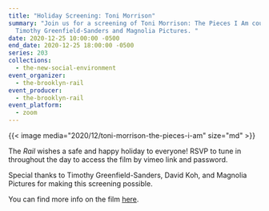 ```yaml
---
title: "Holiday Screening: Toni Morrison"
summary: "Join us for a screening of Toni Morrison: The Pieces I Am courtesy of
  Timothy Greenfield-Sanders and Magnolia Pictures. "
date: 2020-12-25 10:00:00 -0500
end_date: 2020-12-25 18:00:00 -0500
series: 203
collections:
  - the-new-social-environment
event_organizer:
  - the-brooklyn-rail
event_producer:
  - the-brooklyn-rail
event_platform:
  - zoom
---
```

{{< image media="2020/12/toni-morrison-the-pieces-i-am" size="md" >}}

The *Rail* wishes a safe and happy holiday to everyone! RSVP to tune in throughout the day to access the film by vimeo link and password. 

Special thanks to Timothy Greenfield-Sanders, David Koh, and Magnolia Pictures for making this screening possible.

You can find more info on the film [here](https://www.tonimorrisonfilm.com/videos/).